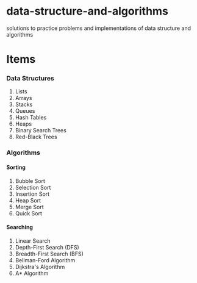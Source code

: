 # data-structure-and-algorithms
solutions to practice problems and implementations of data structure and algorithms 

# Items
### Data Structures
1. Lists 
2. Arrays
3. Stacks
4. Queues
5. Hash Tables
6. Heaps
7. Binary Search Trees
8. Red-Black Trees

### Algorithms
#### Sorting
1. Bubble Sort
2. Selection Sort
3. Insertion Sort
4. Heap Sort
5. Merge Sort
6. Quick Sort

#### Searching
1. Linear Search
2. Depth-First Search (DFS)
3. Breadth-First Search (BFS)
4. Bellman-Ford Algorithm
5. Dijkstra's Algorithm
6. A\*  Algorithm



